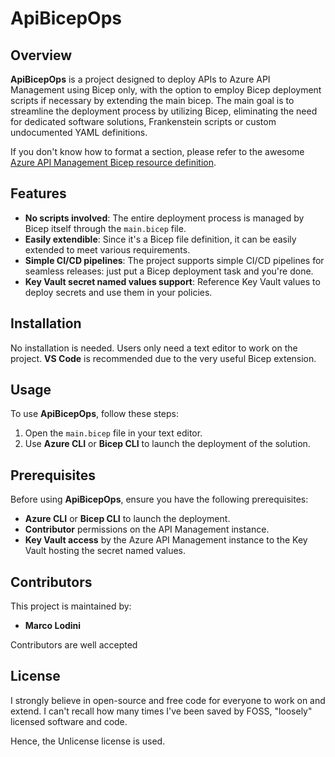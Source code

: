 # ApiBicepOps

## Overview
**ApiBicepOps** is a project designed to deploy APIs to Azure API Management using Bicep only, with the option to employ Bicep deployment scripts if necessary by extending the main bicep. The main goal is to streamline the deployment process by utilizing Bicep, eliminating the need for dedicated software solutions, Frankenstein scripts or custom undocumented YAML definitions.

If you don't know how to format a section, please refer to the awesome [Azure API Management Bicep resource definition](https://learn.microsoft.com/en-us/azure/templates/microsoft.apimanagement/service?pivots=deployment-language-bicep).

## Features
- **No scripts involved**: The entire deployment process is managed by Bicep itself through the `main.bicep` file.
- **Easily extendible**: Since it's a Bicep file definition, it can be easily extended to meet various requirements.
- **Simple CI/CD pipelines**: The project supports simple CI/CD pipelines for seamless releases: just put a Bicep deployment task and you're done.
- **Key Vault secret named values support**: Reference Key Vault values to deploy secrets and use them in your policies.

## Installation
No installation is needed. Users only need a text editor to work on the project. **VS Code** is recommended due to the very useful Bicep extension.

## Usage
To use **ApiBicepOps**, follow these steps:
1. Open the `main.bicep` file in your text editor.
2. Use **Azure CLI** or **Bicep CLI** to launch the deployment of the solution.

## Prerequisites
Before using **ApiBicepOps**, ensure you have the following prerequisites:
- **Azure CLI** or **Bicep CLI** to launch the deployment.
- **Contributor** permissions on the API Management instance.
- **Key Vault access** by the Azure API Management instance to the Key Vault hosting the secret named values. 

## Contributors
This project is maintained by:
- **Marco Lodini**

Contributors are well accepted

## License
I strongly believe in open-source and free code for everyone to work on and extend. I can't recall how many times I've been saved by FOSS, "loosely" licensed software and code.

Hence, the Unlicense license is used.
